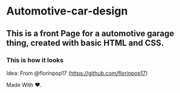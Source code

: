 # Automotive-car-design

## This is a front Page for a automotive garage thing, created with basic HTML and CSS.

### This is how it looks 



Idea: From @florinpop17 (https://github.com/florinpop17)

Made With ❤️.
